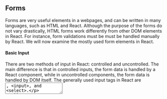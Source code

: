 ## Forms

Forms are very useful elements in a webpages, and can be written in many languages, such as HTML and React. Although the purpose of the forms do not vary drastically, HTML forms work differently from other DOM elements in React. For instance, form validations must be must be handled manually by React. We will now examine the mostly used form elements in React.

#### Basic Input

There are two methods of input in React: controlled and uncontrolled. The main difference is that in controlled inputs, the form data is handled by a React component, while in uncontrolled components, the form data is handled by DOM itself. The generally used input tags in React are <textarea>, <input>, and <select>.

``

Uncontrolled inputs resemble HTML form elements, and these inputs can remember the last user input. With this input, the value is needed to be pulled when the user needs it or when it is submitted. Their value can be get using the onClick function.

``

Controlled inputs update the variable attached to the tag when the value in the input field is changed. For instance, this can be done with the syntax

`<input value={someValue} onChange={handleChange} />`
